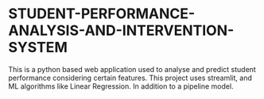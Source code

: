 # STUDENT-PERFORMANCE-ANALYSIS-AND-INTERVENTION-SYSTEM
This is a python based web application used to analyse and predict student performance considering certain features. This project uses streamlit, and ML algorithms like Linear Regression. In addition to a pipeline model.
